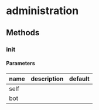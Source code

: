 # administration




## Methods


### __init__




#### Parameters
name | description | default
--- | --- | ---
self |  | 
bot |  | 




